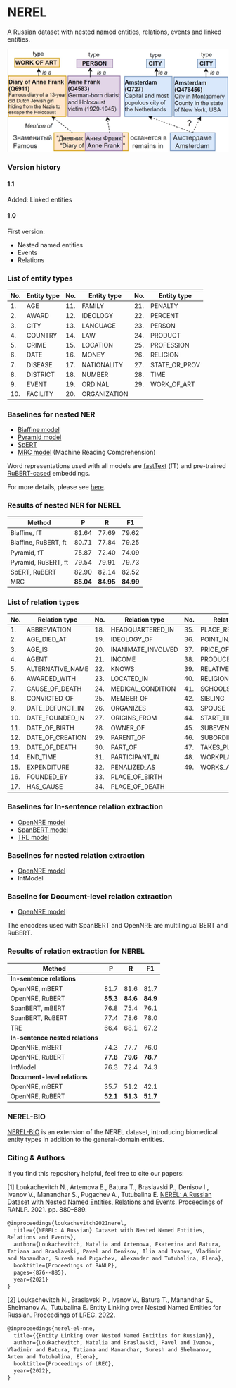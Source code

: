 # NEREL

A Russian dataset with nested named entities, relations, events and linked entities.

![alt text](https://github.com/nerel-ds/NEREL/blob/master/resources/el_example_1.jpg?raw=true)

### Version history

#### 1.1
Added: Linked entities

#### 1.0
First version:
* Nested named entities 
* Events
* Relations 

### List of entity types

|No. | Entity type | No. | Entity type | No. | Entity type
|---|---|---|---|---|---
|1. | AGE | 11. | FAMILY | 21. | PENALTY
|2. | AWARD | 12. | IDEOLOGY | 22. | PERCENT
|3. | CITY | 13. | LANGUAGE | 23. | PERSON
|4. | COUNTRY | 14. | LAW | 24. | PRODUCT
|5. | CRIME | 15. | LOCATION | 25. | PROFESSION
|6. | DATE | 16. | MONEY | 26. | RELIGION
|7. | DISEASE | 17. | NATIONALITY | 27. | STATE_OR_PROV
|8. | DISTRICT | 18. | NUMBER | 28. | TIME
|9. | EVENT | 19. | ORDINAL | 29. | WORK_OF_ART
|10. | FACILITY | 20. | ORGANIZATION |  | 

### Baselines for nested NER

 - [Biaffine model](https://arxiv.org/pdf/2005.07150.pdf)
 - [Pyramid model](https://www.aclweb.org/anthology/2020.acl-main.525.pdf)
 - [SpERT](https://arxiv.org/pdf/1909.07755.pdf)
 - [MRC model](https://arxiv.org/pdf/1910.11476.pdf) (Machine Reading Comprehension)

Word representations used with all models are [fastText](https://dl.fbaipublicfiles.com/fasttext/vectors-crawl/cc.ru.300.vec.gz) (fT) and pre-trained [RuBERT-cased](http://files.deeppavlov.ai/deeppavlov_data/bert/rubert_cased_L-12_H-768_A-12_v2.tar.gz) embeddings.

For more details, please see [here](https://github.com/nerel-ds/nested-ner-benchmarks). 

### Results of nested NER for NEREL

|Method | P | R | F1 
|---|---|---|---
|Biaffine, fT | 81.64 | 77.69 | 79.62
|Biaffine, RuBERT, ft | 80.71 | 77.84 | 79.25
|Pyramid, fT | 75.87 | 72.40 | 74.09
|Pyramid, RuBERT, ft | 79.54 | 79.91 | 79.73
|SpERT, RuBERT | 82.90 | 82.14 | 82.52
|MRC | **85.04** | **84.95** | **84.99**


### List of relation types

|No. | Relation type | No. | Relation type | No. | Relation type
|---|---|---|---|---|---
|1. | ABBREVIATION | 18. | HEADQUARTERED_IN | 35. | PLACE_RESIDES_IN
|2. | AGE_DIED_AT | 19. | IDEOLOGY_OF | 36. | POINT_IN_TIME
|3. | AGE_IS | 20. | INANIMATE_INVOLVED | 37. | PRICE_OF
|4. | AGENT | 21. | INCOME | 38. | PRODUCES
|5. | ALTERNATIVE_NAME | 22. | KNOWS | 39. | RELATIVE
|6. | AWARDED_WITH | 23. | LOCATED_IN | 40. | RELIGION_OF
|7. | CAUSE_OF_DEATH | 24. | MEDICAL_CONDITION | 41. | SCHOOLS_ATTENDED
|8. | CONVICTED_OF | 25. | MEMBER_OF | 42. | SIBLING
|9. | DATE_DEFUNCT_IN | 26. | ORGANIZES | 43. | SPOUSE
|10. | DATE_FOUNDED_IN | 27. | ORIGINS_FROM | 44. | START_TIME
|11. | DATE_OF_BIRTH | 28. | OWNER_OF | 45. | SUBEVENT_OF
|12. | DATE_OF_CREATION | 29. | PARENT_OF | 46. | SUBORDINATE_OF
|13. | DATE_OF_DEATH | 30. | PART_OF | 47. | TAKES_PLACE_IN
|14. | END_TIME | 31. | PARTICIPANT_IN | 48. | WORKPLACE
|15. | EXPENDITURE | 32. | PENALIZED_AS | 49. | WORKS_AS
|16. | FOUNDED_BY | 33. | PLACE_OF_BIRTH |  | 
|17. | HAS_CAUSE | 34. | PLACE_OF_DEATH |  | 


### Baselines for In-sentence relation extraction

 - [OpenNRE model](https://arxiv.org/pdf/1909.13078.pdf)
 - [SpanBERT model](https://direct.mit.edu/tacl/article/doi/10.1162/tacl_a_00300/43539/SpanBERT-Improving-Pre-training-by-Representing) 
 - [TRE model](https://arxiv.org/pdf/1906.03088.pdf) 

### Baselines for nested relation extraction

 - [OpenNRE model](https://arxiv.org/pdf/1909.13078.pdf)
 - IntModel

### Baseline for Document-level relation extraction

 - [OpenNRE model](https://arxiv.org/pdf/1909.13078.pdf)

The encoders used with SpanBERT and OpenNRE are multilingual BERT and RuBERT.

### Results of relation extraction for NEREL

|Method | P | R | F1 
|---|---|---|---
|**In-sentence relations**|
|OpenNRE, mBERT | 81.7 | 81.6 | 81.7
|OpenNRE, RuBERT | **85.3** | **84.6** | **84.9**
|SpanBERT, mBERT | 76.8 | 75.4 | 76.1
|SpanBERT, RuBERT | 77.4 | 78.6 | 78.0
|TRE | 66.4 | 68.1 | 67.2
|**In-sentence nested relations**|
|OpenNRE, mBERT | 74.3 | 77.7 | 76.0
|OpenNRE, RuBERT | **77.8** | **79.6** | **78.7**
|IntModel | 76.3 | 72.4 | 74.3
|**Document-level relations**|
|OpenNRE, mBERT | 35.7 | 51.2 | 42.1
|OpenNRE, RuBERT | **52.1** | **51.3** | **51.7**

### NEREL-BIO
[NEREL-BIO](https://github.com/nerel-ds/NEREL-BIO) is an extension of the NEREL dataset, introducing biomedical entity types in addition to the general-domain entities. 

### Citing & Authors

If you find this repository helpful, feel free to cite our papers:

[1] Loukachevitch N., Artemova E., Batura T., Braslavski P., Denisov I., Ivanov V., Manandhar S., Pugachev A., Tutubalina E. [NEREL: A Russian Dataset with Nested Named Entities, Relations and Events](https://acl-bg.org/proceedings/2021/RANLP%202021/pdf/2021.ranlp-1.100.pdf). Proceedings of RANLP. 2021. pp. 880–889.

    @inproceedings{loukachevitch2021nerel,
      title={{NEREL: A Russian} Dataset with Nested Named Entities, Relations and Events},
      author={Loukachevitch, Natalia and Artemova, Ekaterina and Batura, Tatiana and Braslavski, Pavel and Denisov, Ilia and Ivanov, Vladimir and Manandhar, Suresh and Pugachev, Alexander and Tutubalina, Elena},
      booktitle={Proceedings of RANLP},
      pages={876--885},
      year={2021}
    }

[2] Loukachevitch N., Braslavski P., Ivanov V., Batura T., Manandhar S., Shelmanov A., Tutubalina E. Entity Linking over Nested Named Entities for Russian. Proceedings of LREC. 2022.

    @inproceedings{nerel-el-nne, 
      title={{Entity Linking over Nested Named Entities for Russian}},
      author={Loukachevitch, Natalia and Braslavski, Pavel and Ivanov, Vladimir and Batura, Tatiana and Manandhar, Suresh and Shelmanov, Artem and Tutubalina, Elena},
      booktitle={Proceedings of LREC},
      year={2022},
    }
